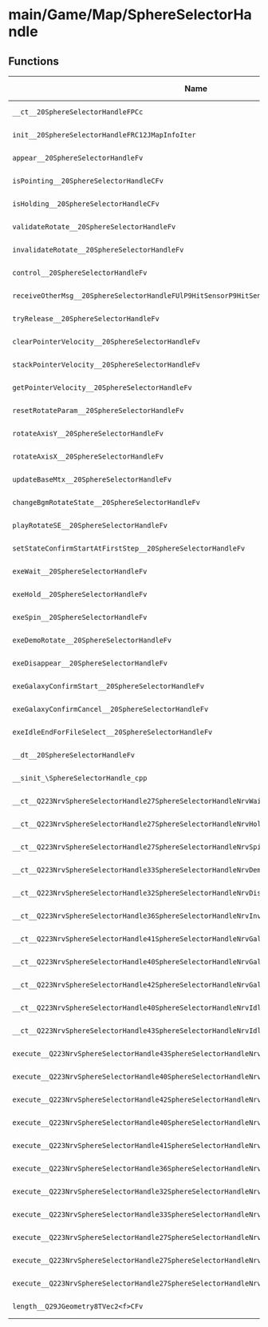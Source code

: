 # main/Game/Map/SphereSelectorHandle

## Functions

| Name | Address | Match % |
|------|---------|---------|
| `__ct__20SphereSelectorHandleFPCc` | `0x8019D404` | :x: (0.0%) |
| `init__20SphereSelectorHandleFRC12JMapInfoIter` | `0x8019D4C4` | :x: (0.0%) |
| `appear__20SphereSelectorHandleFv` | `0x8019D564` | :x: (0.0%) |
| `isPointing__20SphereSelectorHandleCFv` | `0x8019D64C` | :x: (0.0%) |
| `isHolding__20SphereSelectorHandleCFv` | `0x8019D654` | :x: (0.0%) |
| `validateRotate__20SphereSelectorHandleFv` | `0x8019D65C` | :x: (0.0%) |
| `invalidateRotate__20SphereSelectorHandleFv` | `0x8019D664` | :x: (0.0%) |
| `control__20SphereSelectorHandleFv` | `0x8019D66C` | :x: (0.0%) |
| `receiveOtherMsg__20SphereSelectorHandleFUlP9HitSensorP9HitSensor` | `0x8019D6EC` | :x: (0.0%) |
| `tryRelease__20SphereSelectorHandleFv` | `0x8019D864` | :x: (0.0%) |
| `clearPointerVelocity__20SphereSelectorHandleFv` | `0x8019D8B0` | :x: (0.0%) |
| `stackPointerVelocity__20SphereSelectorHandleFv` | `0x8019D8D8` | :x: (0.0%) |
| `getPointerVelocity__20SphereSelectorHandleFv` | `0x8019D950` | :x: (0.0%) |
| `resetRotateParam__20SphereSelectorHandleFv` | `0x8019D9DC` | :x: (0.0%) |
| `rotateAxisY__20SphereSelectorHandleFv` | `0x8019D9F4` | :x: (0.0%) |
| `rotateAxisX__20SphereSelectorHandleFv` | `0x8019DA80` | :x: (0.0%) |
| `updateBaseMtx__20SphereSelectorHandleFv` | `0x8019DBB0` | :x: (0.0%) |
| `changeBgmRotateState__20SphereSelectorHandleFv` | `0x8019DD2C` | :x: (0.0%) |
| `playRotateSE__20SphereSelectorHandleFv` | `0x8019DDBC` | :x: (0.0%) |
| `setStateConfirmStartAtFirstStep__20SphereSelectorHandleFv` | `0x8019DEB0` | :x: (0.0%) |
| `exeWait__20SphereSelectorHandleFv` | `0x8019DEF8` | :x: (0.0%) |
| `exeHold__20SphereSelectorHandleFv` | `0x8019DF68` | :x: (0.0%) |
| `exeSpin__20SphereSelectorHandleFv` | `0x8019E0B4` | :x: (0.0%) |
| `exeDemoRotate__20SphereSelectorHandleFv` | `0x8019E148` | :x: (0.0%) |
| `exeDisappear__20SphereSelectorHandleFv` | `0x8019E1AC` | :x: (0.0%) |
| `exeGalaxyConfirmStart__20SphereSelectorHandleFv` | `0x8019E21C` | :x: (0.0%) |
| `exeGalaxyConfirmCancel__20SphereSelectorHandleFv` | `0x8019E284` | :x: (0.0%) |
| `exeIdleEndForFileSelect__20SphereSelectorHandleFv` | `0x8019E330` | :x: (0.0%) |
| `__dt__20SphereSelectorHandleFv` | `0x8019E384` | :x: (0.0%) |
| `__sinit_\SphereSelectorHandle_cpp` | `0x8019E3E0` | :x: (0.0%) |
| `__ct__Q223NrvSphereSelectorHandle27SphereSelectorHandleNrvWaitFv` | `0x8019E454` | :x: (0.0%) |
| `__ct__Q223NrvSphereSelectorHandle27SphereSelectorHandleNrvHoldFv` | `0x8019E464` | :x: (0.0%) |
| `__ct__Q223NrvSphereSelectorHandle27SphereSelectorHandleNrvSpinFv` | `0x8019E474` | :x: (0.0%) |
| `__ct__Q223NrvSphereSelectorHandle33SphereSelectorHandleNrvDemoRotateFv` | `0x8019E484` | :x: (0.0%) |
| `__ct__Q223NrvSphereSelectorHandle32SphereSelectorHandleNrvDisappearFv` | `0x8019E494` | :x: (0.0%) |
| `__ct__Q223NrvSphereSelectorHandle36SphereSelectorHandleNrvInvalidRotateFv` | `0x8019E4A4` | :x: (0.0%) |
| `__ct__Q223NrvSphereSelectorHandle41SphereSelectorHandleNrvGalaxyConfirmStartFv` | `0x8019E4B4` | :x: (0.0%) |
| `__ct__Q223NrvSphereSelectorHandle40SphereSelectorHandleNrvGalaxyConfirmWaitFv` | `0x8019E4C4` | :x: (0.0%) |
| `__ct__Q223NrvSphereSelectorHandle42SphereSelectorHandleNrvGalaxyConfirmCancelFv` | `0x8019E4D4` | :x: (0.0%) |
| `__ct__Q223NrvSphereSelectorHandle40SphereSelectorHandleNrvIdleForFileSelectFv` | `0x8019E4E4` | :x: (0.0%) |
| `__ct__Q223NrvSphereSelectorHandle43SphereSelectorHandleNrvIdleEndForFileSelectFv` | `0x8019E4F4` | :x: (0.0%) |
| `execute__Q223NrvSphereSelectorHandle43SphereSelectorHandleNrvIdleEndForFileSelectCFP5Spine` | `0x8019E504` | :x: (0.0%) |
| `execute__Q223NrvSphereSelectorHandle40SphereSelectorHandleNrvIdleForFileSelectCFP5Spine` | `0x8019E50C` | :x: (0.0%) |
| `execute__Q223NrvSphereSelectorHandle42SphereSelectorHandleNrvGalaxyConfirmCancelCFP5Spine` | `0x8019E514` | :x: (0.0%) |
| `execute__Q223NrvSphereSelectorHandle40SphereSelectorHandleNrvGalaxyConfirmWaitCFP5Spine` | `0x8019E51C` | :x: (0.0%) |
| `execute__Q223NrvSphereSelectorHandle41SphereSelectorHandleNrvGalaxyConfirmStartCFP5Spine` | `0x8019E560` | :x: (0.0%) |
| `execute__Q223NrvSphereSelectorHandle36SphereSelectorHandleNrvInvalidRotateCFP5Spine` | `0x8019E568` | :x: (0.0%) |
| `execute__Q223NrvSphereSelectorHandle32SphereSelectorHandleNrvDisappearCFP5Spine` | `0x8019E5A8` | :x: (0.0%) |
| `execute__Q223NrvSphereSelectorHandle33SphereSelectorHandleNrvDemoRotateCFP5Spine` | `0x8019E5B0` | :x: (0.0%) |
| `execute__Q223NrvSphereSelectorHandle27SphereSelectorHandleNrvSpinCFP5Spine` | `0x8019E5B8` | :x: (0.0%) |
| `execute__Q223NrvSphereSelectorHandle27SphereSelectorHandleNrvHoldCFP5Spine` | `0x8019E5C0` | :x: (0.0%) |
| `execute__Q223NrvSphereSelectorHandle27SphereSelectorHandleNrvWaitCFP5Spine` | `0x8019E5C8` | :x: (0.0%) |
| `length__Q29JGeometry8TVec2<f>CFv` | `0x8019E5D0` | :x: (0.0%) |